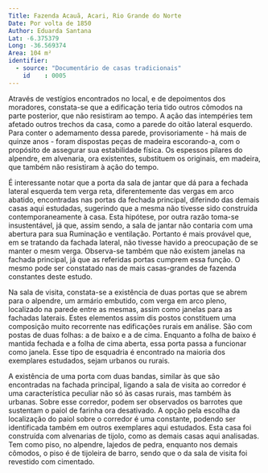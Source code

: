 ```yaml
---
Title: Fazenda Acauã, Acari, Rio Grande do Norte
Date: Por volta de 1850
Author: Eduarda Santana
Lat: -6.375379
Long: -36.569374
Area: 104 m²
identifier:
  - source: "Documentário de casas tradicionais"
    id    : 0005
---
```


Através de vestígios encontrados no local, e de depoimentos dos moradores, constata-se que a edificação teria tido outros cômodos na parte posterior, que não resistiram ao tempo. A ação das intempéries tem afetado outros trechos da casa, como a parede do oitão lateral esquerdo. Para conter o ademamento dessa parede, provisoriamente - há mais de quinze anos - foram dispostas peças de madeira escorando-a, com o propósito de assegurar sua estabilidade física. Os espessos pilares do alpendre, em alvenaria, ora existentes, substituem os originais, em madeira, que também não resistiram à ação do tempo.

É interessante notar que a porta da sala de jantar que dá para a fechada lateral esquerda tem verga reta, diferentemente das vergas em arco abatido, encontradas nas portas da fechada principal, diferindo das demais casas aqui estudadas, sugerindo que a mesma não tivesse sido construída contemporaneamente à casa. Esta hipótese, por outra razão toma-se insustentável, já que, assim sendo, a sala de jantar não contaria com uma abertura para sua Ruminação e ventilação. Portanto é mais provável que, em se tratando da fachada lateral, não tivesse havido a preocupação de se manter o mesm verga. Observa-se também que não existem janelas na fachada principal, já que as referidas portas cumprem essa função. O mesmo pode ser constatado nas de mais casas-grandes de fazenda constantes deste estudo.

Na sala de visita, constata-se a existência de duas portas que se abrem para o alpendre, um armário embutido, com verga em arco pleno, localizado na  parede entre as mesmas, assim como janelas para as fachadas laterais. Estes elementos assim dis postos constituem uma composição muito  recorrente nas edificações rurais em análise. São com postas de duas folhas: a de baixo e a de cima. Enquanto a folha de baixo é mantida fechada e  a folha de cima aberta, essa porta passa a funcionar como janela. Esse tipo de esquadria é encontrado na maioria dos exemplares estudados, sejam  urbanos ou rurais.

A existência de uma porta com duas bandas, similar às que são encontradas na fachada principal, ligando a sala de visita ao corredor é uma  característica peculiar não só às casas rurais, mas também às urbanas. Sobre esse corredor, podem ser observados os barrotes que sustentam o paiol  de farinha ora desativado. A opção pela escolha da localização do paiol sobre o corredor é uma constante, podendo ser identificada também em outros  exemplares aqui estudados. Esta casa foi construída com alvenarias de tijolo, como as demais casas aqui analisadas. Tem como piso, no alpendre,  lajedos de pedra, enquanto nos demais cômodos, o piso é de tijoleira de barro, sendo que o da sala de visita foi revestido com cimentado.
